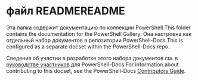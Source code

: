 # <a name="readme"></a><span data-ttu-id="d3bb5-101">файл README</span><span class="sxs-lookup"><span data-stu-id="d3bb5-101">README</span></span>

<span data-ttu-id="d3bb5-102">Эта папка содержит документацию по коллекции PowerShell.</span><span class="sxs-lookup"><span data-stu-id="d3bb5-102">This folder contains the documentation for the PowerShell Gallery.</span></span>
<span data-ttu-id="d3bb5-103">Она настроена как отдельный набор документов в репозитории PowerShell-Docs.</span><span class="sxs-lookup"><span data-stu-id="d3bb5-103">This is configured as a separate docset within the PowerShell-Docs repo.</span></span>

<span data-ttu-id="d3bb5-104">Сведения об участии в разработке этого набора документов см. в [руководстве участников](https://github.com/PowerShell/PowerShell-Docs/blob/staging/CONTRIBUTING.md) для PowerShell-Docs.</span><span class="sxs-lookup"><span data-stu-id="d3bb5-104">For information about contributing to this docset, see the PowerShell-Docs [Contributors Guide](https://github.com/PowerShell/PowerShell-Docs/blob/staging/CONTRIBUTING.md).</span></span>

